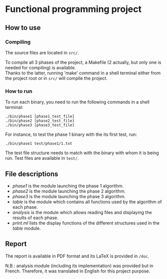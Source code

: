 # Functional programming project

## How to use

### Compiling
The source files are located in `src/`.

To compile all 3 phases of the project, a Makefile (2 actually, but only one is needed for compiling) is available. <br/>
Thanks to the latter, running 'make' command in a shell terminal either from the project root or in `src/` will compile the project.

### How to run
To run each binary, you need to run the following commands in a shell terminal:

    ./bin/phase1 [phase1_test_file]
    ./bin/phase2 [phase2_test_file]
    ./bin/phase3 [phase3_test_file]

For instance, to test the phase 1 binary with the its first test, run:

    ./bin/phase1 test/phase1/1.txt

The test file structure needs to match with the binary with whom it is being run. 
Test files are available in `test/`.

## File descriptions
- *phase1* is the module launching the phase 1 algorithm.
- *phase2* is the module launching the phase 2 algorithm.
- *phase3* is the module launching the phase 3 algorithm.
- *table* is the module which contains all functions used by the algorithm of each phase.
- *analysis* is the module which allows reading files and displaying the results of each phase.
- *print.ml* lists the display functions of the different structures used in the *table* module.

## Report
The report is available in PDF format and its LaTeX is provided in `/doc`.

N.B.: analysis module (including its implementation) was provided but in French. Therefore, it was translated in English for this project purpose.
